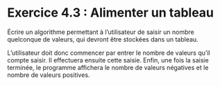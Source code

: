 # Exercice 4.3 : Alimenter un tableau
Écrire un algorithme permettant à l’utilisateur de saisir un nombre quelconque de valeurs, qui devront être stockées dans un tableau.

L’utilisateur doit donc commencer par entrer le nombre de valeurs qu’il compte saisir. Il effectuera ensuite cette saisie. Enfin, une fois la saisie terminée, le programme affichera le nombre de valeurs négatives et le nombre de valeurs positives.